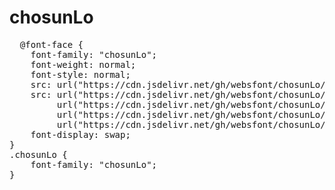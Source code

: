 # chosunLo

<pre>
  @font-face {
    font-family: "chosunLo";
    font-weight: normal;
    font-style: normal;
    src: url("https://cdn.jsdelivr.net/gh/websfont/chosunLo/chosunLo.eot");
    src: url("https://cdn.jsdelivr.net/gh/websfont/chosunLo/chosunLo.eot?#iefix") format("embedded-opentype"),
         url("https://cdn.jsdelivr.net/gh/websfont/chosunLo/chosunLo.woff2") format("woff2"),
         url("https://cdn.jsdelivr.net/gh/websfont/chosunLo/chosunLo.woff") format("woff"),
         url("https://cdn.jsdelivr.net/gh/websfont/chosunLo/chosunLo.ttf") format("truetype");
    font-display: swap;
} 
.chosunLo {
    font-family: "chosunLo";
}
</pre>
